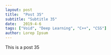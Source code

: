 ```yaml
---
layout: post
title:  "Post 35"
subtitle: "Subtitle 35"
date:   2019-4-6
tags: ["Void", "Deep Learning", "C++", "CSS"]
author: Lorep Ipsum
---
```

This is a post 35
